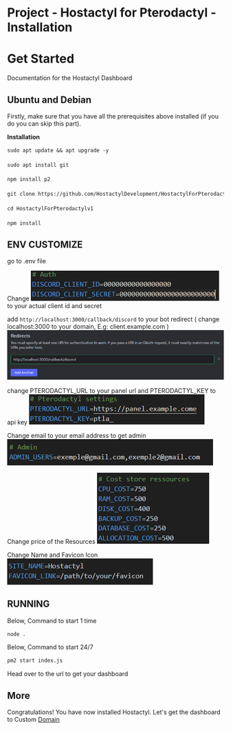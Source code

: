 # Project - Hostactyl for Pterodactyl - Installation


# Get Started

Documentation for the Hostactyl Dashboard


## Ubuntu and Debian

Firstly, make sure that you have all the prerequisites above installed (if you do you can skip this part).



**Installation**

````md
sudo apt update && apt upgrade -y

sudo apt install git

npm install p2

git clone https://github.com/HostactylDevelopment/HostactylForPterodactylv1.git

cd HostactylForPterodactylv1

npm install
````

## ENV CUSTOMIZE
go to .env file

Change ![alt text](image-3.png) to your actual client id and secret

add ````http://localhost:3000/callback/discord```` to your bot redirect ( change localhost:3000 to your domain, E.g: client.example.com )
![alt text](image-4.png)

change PTERODACTYL_URL to your panel url and PTERODACTYL_KEY to api key
![alt text](image-5.png)

Change email to your email address to get admin
![alt text](image-6.png)

Change price of the Resources
![alt text](image-7.png)

Change Name and Favicon Icon
![alt text](image-8.png)


## RUNNING

Below, Command to start 1 time

````md
node .
````

Below, Command to start 24/7

````md
pm2 start index.js
````

Head over to the url to get your dashboard
## More

Congratulations! You have now installed Hostactyl. Let's get the dashboard to Custom [Domain](/domain.md)
